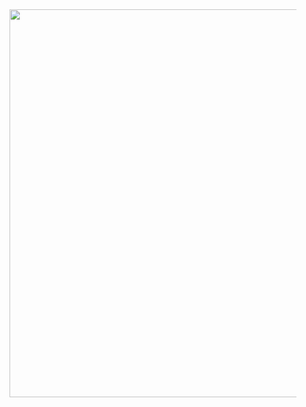 <a href="https://cloud.githubusercontent.com/assets/11180395/15037926/2b9e9e4e-1254-11e6-8653-a78febfb961d.jpg.jpg">
  <img width="680" src="https://cloud.githubusercontent.com/assets/11180395/15037926/2b9e9e4e-1254-11e6-8653-a78febfb961d.jpg"/>
</a>
